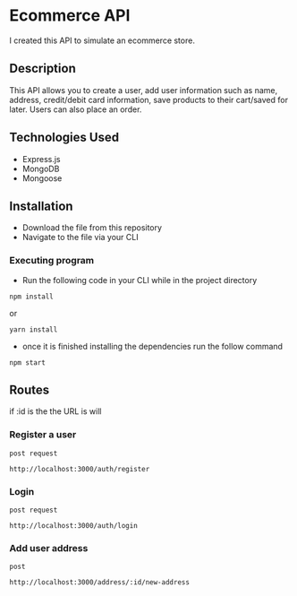 # Ecommerce API

I created this API to simulate an ecommerce store.

## Description

This API allows you to create a user, add user information such as name, address, credit/debit card information, save products to their cart/saved for later. Users can also place an order.

## Technologies Used

* Express.js
* MongoDB
* Mongoose

## Installation

* Download the file from this repository
* Navigate to the file via your CLI

### Executing program

* Run the following code in your CLI while in the project directory
```
npm install
```
or 
```
yarn install
```

* once it is finished installing the dependencies run the follow command
```
npm start
```

## Routes
if :id is the the URL is will

### Register a user
`post request`
```
http://localhost:3000/auth/register
```

### Login
`post request`
```
http://localhost:3000/auth/login
```

### Add user address
`post`
```
http://localhost:3000/address/:id/new-address
```
